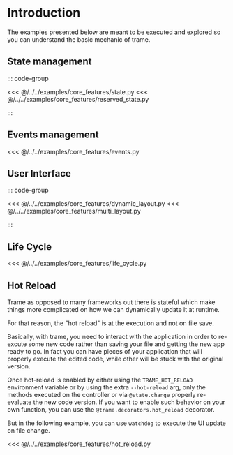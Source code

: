 # Introduction

The examples presented below are meant to be executed and explored so you can understand the basic mechanic of trame.

## State management

::: code-group

<<< @/../../examples/core_features/state.py
<<< @/../../examples/core_features/reserved_state.py

:::

## Events management

<<< @/../../examples/core_features/events.py

## User Interface

::: code-group

<<< @/../../examples/core_features/dynamic_layout.py
<<< @/../../examples/core_features/multi_layout.py

:::

## Life Cycle 

<<< @/../../examples/core_features/life_cycle.py

## Hot Reload

Trame as opposed to many frameworks out there is stateful which make things more complicated on how we can dynamically update it at runtime.

For that reason, the "hot reload" is at the execution and not on file save.

Basically, with trame, you need to interact with the application in order to re-excute some new code rather than saving your file and getting the new app ready to go. In fact you can have pieces of your application that will properly execute the edited code, while other will be stuck with the original version. 

Once hot-reload is enabled by either using the `TRAME_HOT_RELOAD` environment variable or by using the extra `--hot-reload` arg, only the methods executed on the controller or via `@state.change` properly re-evaluate the new code version. If you want to enable such behavior on your own function, you can use the `@trame.decorators.hot_reload` decorator.

But in the following example, you can use `watchdog` to execute the UI update on file change.

<<< @/../../examples/core_features/hot_reload.py
